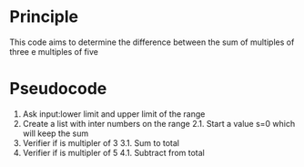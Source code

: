 # Principle

This code aims to determine the difference between the sum of multiples of three e multiples of five

# Pseudocode

1. Ask input:lower limit and upper limit of the range
2. Create a list with inter numbers on the range
    2.1. Start a value s=0 which will keep the sum
3. Verifier if is multipler of 3
    3.1. Sum to total
4. Verifier if is multipler of 5
    4.1. Subtract from total